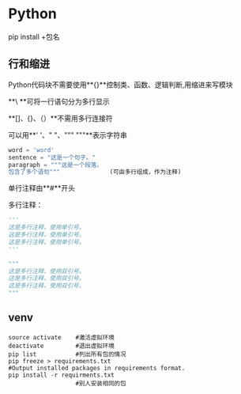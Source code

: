 # Python

pip install +包名

## 行和缩进

Python代码块不需要使用**{}**控制类、函数、逻辑判断,用缩进来写模块

**\ **可将一行语句分为多行显示

**[]、{}、（）**不需用多行连接符

可以用**'  '、"  "、"""   """**表示字符串

```python
word = 'word'
sentence = "这是一个句子。"
paragraph = """这是一个段落。
包含了多个语句"""              (可由多行组成，作为注释)
```

单行注释由**#**开头

多行注释：

```python
'''
这是多行注释，使用单引号。
这是多行注释，使用单引号。
这是多行注释，使用单引号。
'''

"""
这是多行注释，使用双引号。
这是多行注释，使用双引号。
这是多行注释，使用双引号。
"""
```

## venv

```shell
source activate    #激活虚拟环境
deactivate         #退出虚拟环境
pip list           #列出所有包的情况
pip freeze > requirements.txt                                                              #Output installed packages in requirements format.
pip install -r requirments.txt
                   #别人安装相同的包
```


